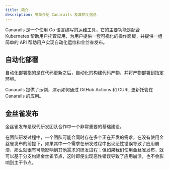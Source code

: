 ```yaml
---
title: 简介
description: 简单介绍 Canarails 及其相关信息
---
```


Canarails 是一个使用 Go 语言编写的运维工具，它的主要功能是配合 Kubernetes 帮助用户托管应用，为用户提供一套可视化的操作面板，并提供一组简单的 API 帮助用户实现自动化运维和金丝雀发布。

## 自动化部署

自动化部署指的是在代码更新之后，自动化的构建代码产物，并将产物部署到指定环境。

Canarails 提供了示例，演示如何通过 GitHub Actions 和 CURL 更新托管在 Canarails 的应用。

## 金丝雀发布

金丝雀发布是现代研发团队合作中一个非常重要的基础建设。

在团队研发过程中，一个团队可能会同时存在多个正在开发的需求，在没有使用金丝雀发布的前提下，如果其中一个需求在研发过程中出现恶性错误导致了应用崩溃，那么就很有可能影响到其他需求的研发进程；但如果我们使用金丝雀发布，就可以基于分支构建金丝雀节点，这时即便出现恶性错误导致了应用崩溃，也不会影响到主干节点。
